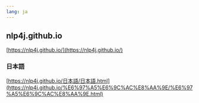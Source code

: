 ```yaml
---
lang: ja
---
```


## nlp4j.github.io

[https://nlp4j.github.io/](https://nlp4j.github.io/)


### 日本語

[https://nlp4j.github.io/日本語/日本語.html](https://nlp4j.github.io/%E6%97%A5%E6%9C%AC%E8%AA%9E/%E6%97%A5%E6%9C%AC%E8%AA%9E.html)

